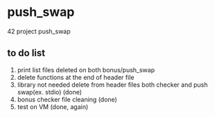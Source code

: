 # push_swap
42 project push_swap 

## to do list
1. print list files deleted on both bonus/push_swap
2. delete functions at the end of header file 
3. library not needed delete from header files both checker and push swap(ex. stdio) (done)
4. bonus checker file cleaning (done)
5. test on VM (done, again)
